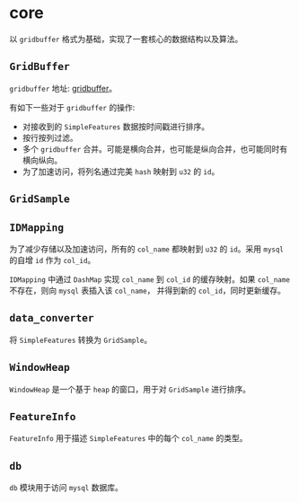 # core

以 `gridbuffer` 格式为基础，实现了一套核心的数据结构以及算法。

## `GridBuffer`

`gridbuffer` 地址: [gridbuffer](https://github.com/liuzhishan/gridbuffer)。

有如下一些对于 `gridbuffer` 的操作:

- 对接收到的 `SimpleFeatures` 数据按时间戳进行排序。
- 按行按列过滤。
- 多个 `gridbuffer` 合并。可能是横向合并，也可能是纵向合并，也可能同时有横向纵向。
- 为了加速访问，将列名通过完美 `hash` 映射到 `u32` 的 `id`。

## `GridSample`

## `IDMapping`

为了减少存储以及加速访问，所有的 `col_name` 都映射到 `u32` 的 `id`。采用 `mysql` 的自增 `id` 作为 `col_id`。

`IDMapping` 中通过 `DashMap` 实现 `col_name` 到 `col_id` 的缓存映射。如果 `col_name` 不存在，则向 `mysql`
表插入该 `col_name`， 并得到新的 `col_id`，同时更新缓存。

## `data_converter`

将 `SimpleFeatures` 转换为 `GridSample`。

## `WindowHeap`

`WindowHeap` 是一个基于 `heap` 的窗口，用于对 `GridSample` 进行排序。

## `FeatureInfo`

`FeatureInfo` 用于描述 `SimpleFeatures` 中的每个 `col_name` 的类型。

## `db`

`db` 模块用于访问 `mysql` 数据库。
